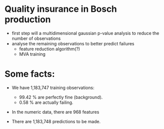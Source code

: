 # Quality insurance in Bosch production

* first step will a multidimensional gaussian p-value analysis to reduce the number of observations
* analyse the remaining observations to better predict failures
	* feature reduction algorithm(?)
	* MVA training

# Some facts:

* We have 1,183,747 training observations:
	* 99.42 % are perfectly fine (background).
	* 0.58 % are actually failing.

* In the numeric data, there are 968 features

* There are 1,183,748 predictions to be made. 	